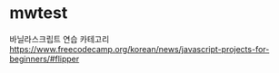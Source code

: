 # mwtest

바닐라스크립트 연습 카테고리
https://www.freecodecamp.org/korean/news/javascript-projects-for-beginners/#flipper
